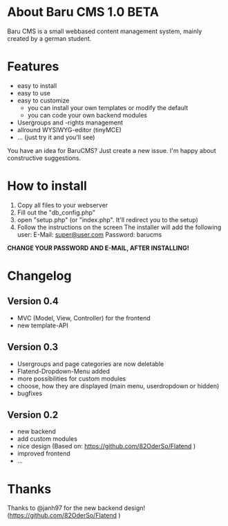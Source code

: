 # About Baru CMS 1.0 BETA
Baru CMS is a small webbased content management system, mainly created by a german student.

# Features
* easy to install
* easy to use
* easy to customize
  * you can install your own templates or modify the default
  * you can code your own backend modules
* Usergroups and -rights management
* allround WYSIWYG-editor (tinyMCE)
* ... (just try it and you'll see)

You have an idea for BaruCMS? Just create a new issue. I'm happy about constructive suggestions.

# How to install
1. Copy all files to your webserver
2. Fill out the "db_config.php"
3. open "setup.php" (or "index.php". It'll redirect you to the setup)
4. Follow the instructions on the screen
The installer will add the following user:
 E-Mail: super@user.com
 Password: barucms


__CHANGE YOUR PASSWORD AND E-MAIL, AFTER INSTALLING!__

# Changelog
## Version 0.4
* MVC (Model, View, Controller) for the frontend
* new template-API

## Version 0.3
* Usergroups and page categories are now deletable
* Flatend-Dropdown-Menu added
* more possibilities for custom modules
 * choose, how they are displayed (main menu, userdropdown or hidden)
* bugfixes
 
## Version 0.2
* new backend
 * add custom modules
 * nice design (Based on: https://github.com/82OderSo/Flatend )
* improved frontend
* ...

# Thanks
Thanks to @janh97 for the new backend design! (https://github.com/82OderSo/Flatend )
